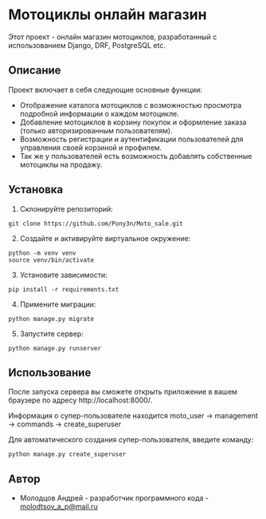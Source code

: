 # Мотоциклы онлайн магазин

Этот проект - онлайн магазин мотоциклов, разработанный с использованием Django, DRF, PostgreSQL etc.

## Описание

Проект включает в себя следующие основные функции:

- Отображение каталога мотоциклов с возможностью просмотра подробной информации о каждом мотоцикле.
- Добавление мотоциклов в корзину покупок и оформление заказа (только авторизированным пользователям).
- Возможность регистрации и аутентификации пользователей для управления своей корзиной и профилем.
- Так же у пользователей есть возможность добавлять собственные мотоциклы на продажу.

## Установка

1. Склонируйте репозиторий:
```
git clone https://github.com/Pony3n/Moto_sale.git
```
2. Создайте и активируйте виртуальное окружение:
```
python -m venv venv
source venv/bin/activate
```
3. Установите зависимости:
```
pip install -r requirements.txt
```
4. Примените миграции:
```
python manage.py migrate
```
5. Запустите сервер:
```
python manage.py runserver
```
## Использование

После запуска сервера вы сможете открыть приложение в вашем браузере по адресу http://localhost:8000/.

Информация о супер-пользователе находится moto_user -> management -> commands -> create_superuser

Для автоматического создания супер-пользователя, введите команду:
```
python manage.py create_superuser
```

## Автор

- Молодцов Андрей - разработчик программного кода - molodtsov_a_p@mail.ru
